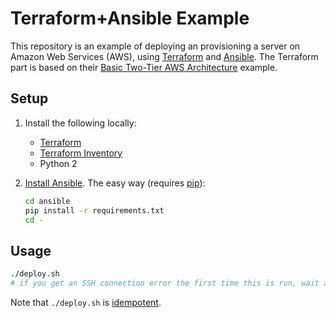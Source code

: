 # Terraform+Ansible Example

This repository is an example of deploying an provisioning a server on Amazon Web Services (AWS), using [Terraform](https://www.terraform.io/) and [Ansible](http://docs.ansible.com/ansible/). The Terraform part is based on their [Basic Two-Tier AWS Architecture](https://www.terraform.io/intro/examples/aws.html) example.

## Setup

1. Install the following locally:
    * [Terraform](https://www.terraform.io/)
    * [Terraform Inventory](https://github.com/adammck/terraform-inventory)
    * Python 2
1. [Install Ansible](http://docs.ansible.com/ansible/intro_installation.html). The easy way (requires [pip](https://pip.pypa.io/en/stable/installing/)):

    ```sh
    cd ansible
    pip install -r requirements.txt
    cd -
    ```

## Usage

```sh
./deploy.sh
# if you get an SSH connection error the first time this is run, wait a minute or so, and try again
```

Note that `./deploy.sh` is [idempotent](http://stackoverflow.com/questions/1077412/what-is-an-idempotent-operation).
